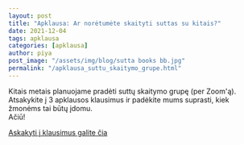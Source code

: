 ```yaml
---
layout: post
title: "Apklausa: Ar norėtumėte skaityti suttas su kitais?"
date: 2021-12-04
tags: apklausa
categories: [apklausa]
author: piya
post_image: "/assets/img/blog/sutta books bb.jpg"
permalink: "/apklausa_suttu_skaitymo_grupe.html"
---
```

Kitais metais planuojame pradėti suttų skaitymo grupę (per Zoom'ą). Аtsakykite į 3 apklausos klausimus ir padėkite mums suprasti, kiek žmonėms tai būtų įdomu.\
Ačiū!

[Askakyti į klausimus galite čia](https://poll.app.do/sutta-class)